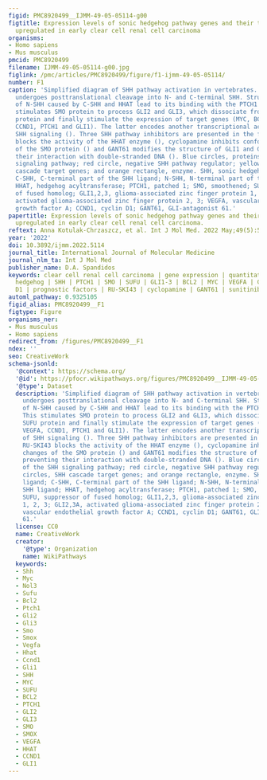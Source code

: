 ```yaml
---
figid: PMC8920499__IJMM-49-05-05114-g00
figtitle: Expression levels of sonic hedgehog pathway genes and their targets are
  upregulated in early clear cell renal cell carcinoma
organisms:
- Homo sapiens
- Mus musculus
pmcid: PMC8920499
filename: IJMM-49-05-05114-g00.jpg
figlink: /pmc/articles/PMC8920499/figure/f1-ijmm-49-05-05114/
number: F1
caption: 'Simplified diagram of SHH pathway activation in vertebrates. SHH ligand
  undergoes posttranslational cleavage into N- and C-terminal SHH. Structural modifications
  of N-SHH caused by C-SHH and HHAT lead to its binding with the PTCH1 receptor. This
  stimulates SMO protein to process GLI2 and GLI3, which dissociate from the SUFU
  protein and finally stimulate the expression of target genes (MYC, BCL2, VEGFA,
  CCND1, PTCH1 and GLI1). The latter encodes another transcriptional activator of
  SHH signaling (). Three SHH pathway inhibitors are presented in the figure: RU-SKI43
  blocks the activity of the HHAT enzyme (), cyclopamine inhibits conformational changes
  of the SMO protein () and GANT61 modifies the structure of GLI1 and GLI2, preventing
  their interaction with double-stranded DNA (). Blue circles, proteins of the SHH
  signaling pathway; red circle, negative SHH pathway regulator; yellow circles, SHH
  cascade target genes; and orange rectangle, enzyme. SHH, sonic hedgehog ligand;
  C-SHH, C-terminal part of the SHH ligand; N-SHH, N-terminal part of the SHH ligand;
  HHAT, hedgehog acyltransferase; PTCH1, patched 1; SMO, smoothened; SUFU, suppressor
  of fused homolog; GLI1,2,3, glioma-associated zinc finger protein 1, 2, 3; GLI2,3A,
  activated glioma-associated zinc finger protein 2, 3; VEGFA, vascular endothelial
  growth factor A; CCND1, cyclin D1; GANT61, GLI-antagonist 61.'
papertitle: Expression levels of sonic hedgehog pathway genes and their targets are
  upregulated in early clear cell renal cell carcinoma.
reftext: Anna Kotulak-Chrzaszcz, et al. Int J Mol Med. 2022 May;49(5):58.
year: '2022'
doi: 10.3892/ijmm.2022.5114
journal_title: International Journal of Molecular Medicine
journal_nlm_ta: Int J Mol Med
publisher_name: D.A. Spandidos
keywords: clear cell renal cell carcinoma | gene expression | quantitative PCR | sonic
  hedgehog | SHH | PTCH1 | SMO | SUFU | GLI1-3 | BCL2 | MYC | VEGFA | CCND1 | cyclin
  D1 | prognostic factors | RU-SKI43 | cyclopamine | GANT61 | sunitinib
automl_pathway: 0.9325105
figid_alias: PMC8920499__F1
figtype: Figure
organisms_ner:
- Mus musculus
- Homo sapiens
redirect_from: /figures/PMC8920499__F1
ndex: ''
seo: CreativeWork
schema-jsonld:
  '@context': https://schema.org/
  '@id': https://pfocr.wikipathways.org/figures/PMC8920499__IJMM-49-05-05114-g00.html
  '@type': Dataset
  description: 'Simplified diagram of SHH pathway activation in vertebrates. SHH ligand
    undergoes posttranslational cleavage into N- and C-terminal SHH. Structural modifications
    of N-SHH caused by C-SHH and HHAT lead to its binding with the PTCH1 receptor.
    This stimulates SMO protein to process GLI2 and GLI3, which dissociate from the
    SUFU protein and finally stimulate the expression of target genes (MYC, BCL2,
    VEGFA, CCND1, PTCH1 and GLI1). The latter encodes another transcriptional activator
    of SHH signaling (). Three SHH pathway inhibitors are presented in the figure:
    RU-SKI43 blocks the activity of the HHAT enzyme (), cyclopamine inhibits conformational
    changes of the SMO protein () and GANT61 modifies the structure of GLI1 and GLI2,
    preventing their interaction with double-stranded DNA (). Blue circles, proteins
    of the SHH signaling pathway; red circle, negative SHH pathway regulator; yellow
    circles, SHH cascade target genes; and orange rectangle, enzyme. SHH, sonic hedgehog
    ligand; C-SHH, C-terminal part of the SHH ligand; N-SHH, N-terminal part of the
    SHH ligand; HHAT, hedgehog acyltransferase; PTCH1, patched 1; SMO, smoothened;
    SUFU, suppressor of fused homolog; GLI1,2,3, glioma-associated zinc finger protein
    1, 2, 3; GLI2,3A, activated glioma-associated zinc finger protein 2, 3; VEGFA,
    vascular endothelial growth factor A; CCND1, cyclin D1; GANT61, GLI-antagonist
    61.'
  license: CC0
  name: CreativeWork
  creator:
    '@type': Organization
    name: WikiPathways
  keywords:
  - Shh
  - Myc
  - Nol3
  - Sufu
  - Bcl2
  - Ptch1
  - Gli2
  - Gli3
  - Smo
  - Smox
  - Vegfa
  - Hhat
  - Ccnd1
  - Gli1
  - SHH
  - MYC
  - SUFU
  - BCL2
  - PTCH1
  - GLI2
  - GLI3
  - SMO
  - SMOX
  - VEGFA
  - HHAT
  - CCND1
  - GLI1
---
```

